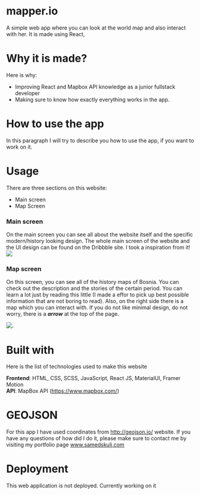 # mapper.io
A simple web app where you can look at the world map and also interact with her. It is made using React, 

# Why it is made?

Here is why: 
* Improving React and Mapbox API knowledge as a junior fullstack developer
* Making sure to know how exactly everything works in the app.

# How to use the app
In this paragraph I will try to describe you how to use the app, if you want to work on it.

# Usage
There are three sections on this website:
* Main screen
* Map Screen

### Main screen 

On the main screen you can see all about the website itself and the specific modern/history looking design. The whole main screen of the website and the UI design can be found on the Dribbble site. I took a inspiration from it!
![](https://media.giphy.com/media/TPAF0BWJG1TOY7NDBK/giphy.gif)


### Map screen
On this screen, you can see all of the history maps of Bosnia. You can check out the description and the stories of the certain period. You can learn a lot just by reading this little (I made a effor to pick up best possible information that are not boring to read). Also, on the right side there is a map which you can interact with. If you do not like minimal design, do not worry, there is a ***arrow*** at the top of the page.

![.](https://media.giphy.com/media/H8fUFJ0alEmxVe63bB/giphy.gif)

# Built with

Here is the list of technologies used to make this website

**Frontend**: HTML, CSS, SCSS, JavaScript, React JS, MaterialUI, Framer Motion <br/>
**API**: MapBox API (https://www.mapbox.com/)


# GEOJSON 
For this app I have used coordinates from http://geojson.io/ website. If you have any questions of how did I do it, please make sure to contact me by visiting my portfolio page www.samedskulj.com

# Deployment

This web application is not deployed. Currently working on it
